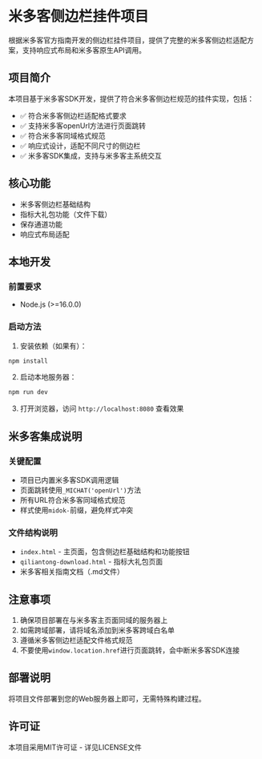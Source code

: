 # 米多客侧边栏挂件项目

根据米多客官方指南开发的侧边栏挂件项目，提供了完整的米多客侧边栏适配方案，支持响应式布局和米多客原生API调用。

## 项目简介

本项目基于米多客SDK开发，提供了符合米多客侧边栏规范的挂件实现，包括：

- ✅ 符合米多客侧边栏适配格式要求
- ✅ 支持米多客openUrl方法进行页面跳转
- ✅ 符合米多客同域格式规范
- ✅ 响应式设计，适配不同尺寸的侧边栏
- ✅ 米多客SDK集成，支持与米多客主系统交互

## 核心功能

- 米多客侧边栏基础结构
- 指标大礼包功能（文件下载）
- 保存通道功能
- 响应式布局适配

## 本地开发

### 前置要求

- Node.js (>=16.0.0)

### 启动方法

1. 安装依赖（如果有）：
```bash
npm install
```

2. 启动本地服务器：
```bash
npm run dev
```

3. 打开浏览器，访问 `http://localhost:8080` 查看效果

## 米多客集成说明

### 关键配置

- 项目已内置米多客SDK调用逻辑
- 页面跳转使用`_MICHAT('openUrl')`方法
- 所有URL符合米多客同域格式规范
- 样式使用`midok-`前缀，避免样式冲突

### 文件结构说明

- `index.html` - 主页面，包含侧边栏基础结构和功能按钮
- `qiliantong-download.html` - 指标大礼包页面
- 米多客相关指南文档（.md文件）

## 注意事项

1. 确保项目部署在与米多客主页面同域的服务器上
2. 如需跨域部署，请将域名添加到米多客跨域白名单
3. 遵循米多客侧边栏适配文件格式规范
4. 不要使用`window.location.href`进行页面跳转，会中断米多客SDK连接

## 部署说明

将项目文件部署到您的Web服务器上即可，无需特殊构建过程。

## 许可证

本项目采用MIT许可证 - 详见LICENSE文件